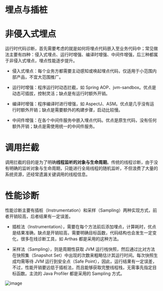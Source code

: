 # 埋点与插桩

# 非侵入式埋点

运行时代码诊断，首先需要考虑的就是如何将埋点代码嵌入至业务代码中；常见做法主要有四种：侵入式埋点、运行时增强、编译时增强、中间件增强，后三种都属于非侵入式埋点，埋点性能逐步提升。

- 侵入式埋点：每个业务方都需要主动感知或唤起埋点代码，仅适用于小范围内部产品，不宜大范围推广。

- 运行时增强：程序运行时动态拦截，如 Spring AOP、jvm-sandbox。优点是动态可插拔，控制灵活；缺点是有运行时额外开销。

- 编译时增强：程序编译时进行增强，如 AspectJ、ASM。优点是几乎没有运行时额外开销；缺点是需要额外的构建步骤，启动比较慢。

- 中间件增强：在各个中间件服务中嵌入埋点代码。优点是原生代码，没有任何额外开销；缺点是需使用统一的中间件服务。

# 调用拦截

调用拦截的目的是为了明确**线程监听的对象与生命周期**。传统的线程诊断，由于没有明确的监听对象与生命周期，只能进行全局线程的随机监听，不但浪费了大量的系统资源，还经常遗漏关键调用的线程信息。

# 性能诊断

性能诊断主要有插桩（Instrumentation）和采样（Sampling）两种实现方式，前者开销较高，后者结果有一定误差。

- 插桩法（Instrumentation），需要在每个方法前后添加埋点，计算耗时，优点是结果准确，缺点是开销较高，需要明确目标函数，代码结构也会发生一定变化，很多在线诊断工具，如 Arthas 都是采用的这种方法。

- 采样法（Sampling），则是周期性获取 JVM 运行栈快照，然后通过比对方法在快照集（Snapshot Set）中出现的次数来粗略估计其运行时间。每次快照生成均需等待 JVM 运行到安全点（Safe Point），因此，运行结果有一定误差，不过，性能开销要远低于插桩法，而且能够获取完整线程栈，无需事先指定目标函数。主流的 Java Profiler 都是采用的 Sampling 方式。

![image](https://user-images.githubusercontent.com/5803001/50535503-b95dd100-0b85-11e9-86d9-0147f3229bad.png)
